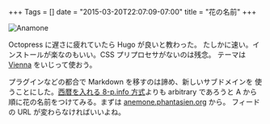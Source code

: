 +++
Tags = []
date = "2015-03-20T22:07:09-07:00"
title = "花の名前"
+++

![Anamone](https://farm3.staticflickr.com/2072/2267748078_207ed49515_b.jpg)

Octopress に遅さに疲れていたら Hugo が良いと教わった。
たしかに速い。インストールが楽なのもいい。CSS プリプロセサがないのは残念。
テーマは [Vienna](https://github.com/keichi/vienna) をいじって使おう。

プラグインなどの都合で Markdown を移すのは諦め、新しいサブドメインを
使うことにした。[西暦を入れる 8-p.info 方式](http://2015.8-p.info/)よりも
arbitrary であろうと A から順に花の名前をつけてみる。まずは
[anemone.phantasien.org](http://anemone.phantsien.org/) から。
フィードの URL が変わらなければいいよね。
